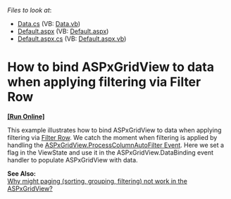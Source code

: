 <!-- default file list -->
*Files to look at*:

* [Data.cs](./CS/WebSite/App_Code/Data.cs) (VB: [Data.vb](./VB/WebSite/App_Code/Data.vb))
* [Default.aspx](./CS/WebSite/Default.aspx) (VB: [Default.aspx](./VB/WebSite/Default.aspx))
* [Default.aspx.cs](./CS/WebSite/Default.aspx.cs) (VB: [Default.aspx.vb](./VB/WebSite/Default.aspx.vb))
<!-- default file list end -->
# How to bind ASPxGridView to data when applying filtering via Filter Row
<!-- run online -->
**[[Run Online]](https://codecentral.devexpress.com/e5174/)**
<!-- run online end -->


<p>This example illustrates how to bind ASPxGridView to data when applying filtering via <a href="http://documentation.devexpress.com/#AspNet/CustomDocument3684"><u>Filter Row</u></a>. We catch the moment when filtering is applied by handling the <a href="http://documentation.devexpress.com/#AspNet/DevExpressWebASPxGridViewASPxGridView_ProcessColumnAutoFiltertopic"><u>ASPxGridView.ProcessColumnAutoFilter Event</u></a>. Here we set a flag in the ViewState and use it in the ASPxGridView.DataBinding event handler to populate ASPxGridView with data.</p><p><strong>See Also:</strong><br />
<a href="https://www.devexpress.com/Support/Center/p/K18183">Why might paging (sorting, grouping, filtering) not work in the ASPxGridView?</a></p>

<br/>


